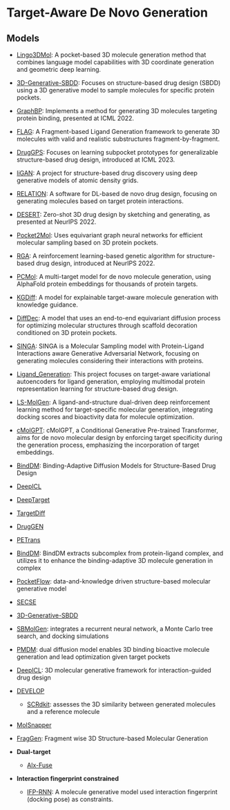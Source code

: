 # Target-Aware De Novo Generation

## Models

- [Lingo3DMol](https://github.com/stonewiseAIDrugDesign/Lingo3DMol): A pocket-based 3D molecule generation method that combines language model capabilities with 3D coordinate generation and geometric deep learning.
- [3D-Generative-SBDD](https://github.com/luost26/3D-Generative-SBDD): Focuses on structure-based drug design (SBDD) using a 3D generative model to sample molecules for specific protein pockets.
- [GraphBP](https://github.com/divelab/GraphBP): Implements a method for generating 3D molecules targeting protein binding, presented at ICML 2022.
- [FLAG](https://github.com/zaixizhang/FLAG): A Fragment-based Ligand Generation framework to generate 3D molecules with valid and realistic substructures fragment-by-fragment.
- [DrugGPS](https://github.com/zaixizhang/DrugGPS_ICML23): Focuses on learning subpocket prototypes for generalizable structure-based drug design, introduced at ICML 2023.
- [liGAN](https://github.com/mattragoza/liGAN): A project for structure-based drug discovery using deep generative models of atomic density grids.
- [RELATION](https://github.com/micahwang/RELATION): A software for DL-based de novo drug design, focusing on generating molecules based on target protein interactions.
- [DESERT](https://github.com/longlongman/DESERT): Zero-shot 3D drug design by sketching and generating, as presented at NeurIPS 2022.
- [Pocket2Mol](https://github.com/pengxingang/Pocket2Mol): Uses equivariant graph neural networks for efficient molecular sampling based on 3D protein pockets.
- [RGA](https://github.com/futianfan/reinforced-genetic-algorithm): A reinforcement learning-based genetic algorithm for structure-based drug design, introduced at NeurIPS 2022.
- [PCMol](https://github.com/CDDLeiden/PCMol): A multi-target model for de novo molecule generation, using AlphaFold protein embeddings for thousands of protein targets.
- [KGDiff](https://github.com/CMACH508/KGDiff): A model for explainable target-aware molecule generation with knowledge guidance.
- [DiffDec](https://github.com/biomed-AI/DiffDec/blob/master/README.md): A model that uses an end-to-end equivariant diffusion process for optimizing molecular structures through scaffold decoration conditioned on 3D protein pockets.
- [SINGA](https://github.com/Isomorpfishm/SINGA): SINGA is a Molecular Sampling model with Protein-Ligand Interactions aware Generative Adversarial Network, focusing on generating molecules considering their interactions with proteins.
- [Ligand_Generation](https://github.com/HySonLab/Ligand_Generation): This project focuses on target-aware variational autoencoders for ligand generation, employing multimodal protein representation learning for structure-based drug design.
- [LS-MolGen](https://github.com/songleee/LS-MolGen): A ligand-and-structure dual-driven deep reinforcement learning method for target-specific molecular generation, integrating docking scores and bioactivity data for molecule optimization.
- [cMolGPT](https://github.com/VV123/cMolGPT): cMolGPT, a Conditional Generative Pre-trained Transformer, aims for de novo molecular design by enforcing target specificity during the generation process, emphasizing the incorporation of target embeddings.
- [BindDM](https://github.com/YangLing0818/BindDM): Binding-Adaptive Diffusion Models for Structure-Based Drug Design
- [DeepICL](https://github.com/ACE-KAIST/DeepICL)
- [DeepTarget](https://github.com/ehoogeboom/e3_diffusion_for_molecules)
- [TargetDiff](https://github.com/guanjq/targetdiff)
- [DrugGEN](https://github.com/asarigun/DrugGEN)
- [PETrans](https://github.com/Chinafor/PETrans)
- [BindDM](https://github.com/YangLing0818/BindDM): BindDM extracts subcomplex from protein-ligand complex, and utilizes it to enhance the binding-adaptive 3D molecule generation in complex
- [PocketFlow](https://github.com/Saoge123/PocketFlow): data-and-knowledge driven structure-based molecular generative model
- [SECSE](https://github.com/KeenThera/SECSE)
- [3D-Generative-SBDD](https://github.com/luost26/3D-Generative-SBDD)
- [SBMolGen](https://github.com/clinfo/SBMolGen): integrates a recurrent neural network, a Monte Carlo tree search, and docking simulations
- [PMDM](https://github.com/Layne-Huang/PMDM/tree/main): dual diffusion model enables 3D binding bioactive molecule generation and lead optimization given target pockets
- [DeepICL](https://github.com/ACE-KAIST/DeepICL): 3D molecular generative framework for interaction-guided drug design
- [DEVELOP](https://github.com/oxpig/DEVELOP/tree/main)
  - [SCRdkit](https://github.com/oxpig/DEVELOP/blob/main/analysis/calc_SC_RDKit.py): assesses the 3D similarity between generated molecules and a reference molecule
- [MolSnapper](https://github.com/oxpig/MolSnapper)
- [FragGen](https://github.com/HaotianZhangAI4Science/FragGen): Fragment wise 3D Structure-based Molecular Generation

- **Dual-target**
  - [Alx-Fuse](https://github.com/biomed-AI/AIxFuse)

- **Interaction fingerprint constrained**
  - [IFP-RNN](https://github.com/jeah-z/IFP-RNN): A molecule generative model used interaction fingerprint (docking pose) as constraints.
